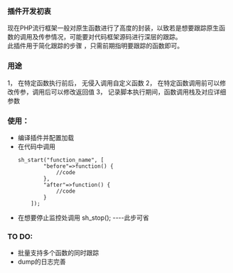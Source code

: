 ### 插件开发初衷
>  
现在PHP流行框架一般对原生函数进行了高度的封装，以致若是想要跟踪原生函数的调用及传参情况，可能要对代码框架源码进行深层的跟踪。  
此插件用于简化跟踪的步骤 ，只需前期指明要跟踪的函数即可。

### 用途
>  
1， 在特定函数执行前后， 无侵入调用自定义函数
2， 在特定函数调用前可以修改传参，调用后可以修改返回值
3， 记录脚本执行期间，函数调用栈及对应详细参数 


### 使用：
>  
*  编译插件并配置加载
*  在代码中调用
    ```
    sh_start("function_name", [
            "before"=>function() {
                //code
            },
            "after"=>function() {
                //code
            }
        ]);
    ```
*  在想要停止监控处调用 sh_stop();  ----此步可省

### TO DO:
>  
*  批量支持多个函数的同时跟踪
*  dump的日志完善
